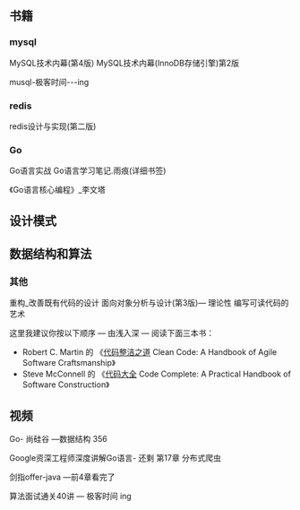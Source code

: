 ## 书籍

### mysql

MySQL技术内幕(第4版)
MySQL技术内幕(InnoDB存储引擎)第2版

musql-极客时间---ing

### redis

redis设计与实现(第二版)

### Go

Go语言实战
Go语言学习笔记.雨痕(详细书签) 

《Go语言核心编程》_李文塔

## 设计模式





## 数据结构和算法







### 其他

重构_改善既有代码的设计
面向对象分析与设计(第3版)— 理论性
编写可读代码的艺术 



这里我建议你按以下顺序 — 由浅入深 — 阅读下面三本书：

- Robert C. Martin 的 《[代码整洁之道](https://www.amazon.com/Clean-Code-Handbook-Software-Craftsmanship/dp/0132350882/) Clean Code: A Handbook of Agile Software Craftsmanship》
- Steve McConnell 的 《[代码大全](https://www.amazon.com/Code-Complete-Practical-Handbook-Construction/dp/0735619670/) Code Complete: A Practical Handbook of Software Construction》



## 视频

Go- 尚硅谷 —数据结构 356

Google资深工程师深度讲解Go语言- 还剩  第17章 分布式爬虫

剑指offer-java —前4章看完了

算法面试通关40讲 — 极客时间 ing

